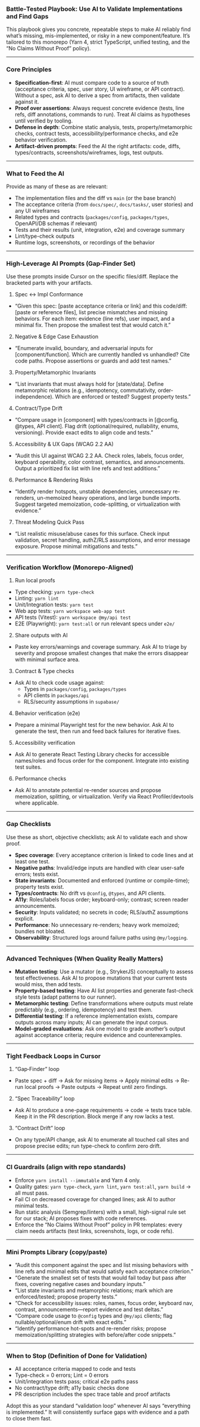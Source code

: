 ### Battle‑Tested Playbook: Use AI to Validate Implementations and Find Gaps

This playbook gives you concrete, repeatable steps to make AI reliably find what’s missing, mis-implemented, or risky in a new component/feature. It’s tailored to this monorepo (Yarn 4, strict TypeScript, unified testing, and the “No Claims Without Proof” policy).

---

### Core Principles

- **Specification-first**: AI must compare code to a source of truth (acceptance criteria, spec, user story, UI wireframe, or API contract). Without a spec, ask AI to derive a spec from artifacts, then validate against it.
- **Proof over assertions**: Always request concrete evidence (tests, line refs, diff annotations, commands to run). Treat AI claims as hypotheses until verified by tooling.
- **Defense in depth**: Combine static analysis, tests, property/metamorphic checks, contract tests, accessibility/performance checks, and e2e behavior verification.
- **Artifact-driven prompts**: Feed the AI the right artifacts: code, diffs, types/contracts, screenshots/wireframes, logs, test outputs.

---

### What to Feed the AI

Provide as many of these as are relevant:
- The implementation files and the diff vs `main` (or the base branch)
- The acceptance criteria (from `docs/spec/`, `docs/tasks/`, user stories) and any UI wireframes
- Related types and contracts (`packages/config`, `packages/types`, OpenAPI/DB schemas if relevant)
- Tests and their results (unit, integration, e2e) and coverage summary
- Lint/type-check outputs
- Runtime logs, screenshots, or recordings of the behavior

---

### High‑Leverage AI Prompts (Gap‑Finder Set)

Use these prompts inside Cursor on the specific files/diff. Replace the bracketed parts with your artifacts.

1) Spec ↔ Impl Conformance
- “Given this spec: [paste acceptance criteria or link]
  and this code/diff: [paste or reference files],
  list precise mismatches and missing behaviors. For each item: evidence (line refs), user impact, and a minimal fix. Then propose the smallest test that would catch it.”

2) Negative & Edge Case Exhaustion
- “Enumerate invalid, boundary, and adversarial inputs for [component/function]. Which are currently handled vs unhandled? Cite code paths. Propose assertions or guards and add test names.”

3) Property/Metamorphic Invariants
- “List invariants that must always hold for [state/data]. Define metamorphic relations (e.g., idempotency, commutativity, order-independence). Which are enforced or tested? Suggest property tests.”

4) Contract/Type Drift
- “Compare usage in [component] with types/contracts in [@config, @types, API client]. Flag drift (optional/required, nullability, enums, versioning). Provide exact edits to align code and tests.”

5) Accessibility & UX Gaps (WCAG 2.2 AA)
- “Audit this UI against WCAG 2.2 AA. Check roles, labels, focus order, keyboard operability, color contrast, semantics, and announcements. Output a prioritized fix list with line refs and test additions.”

6) Performance & Rendering Risks
- “Identify render hotspots, unstable dependencies, unnecessary re-renders, un-memoized heavy operations, and large bundle imports. Suggest targeted memoization, code-splitting, or virtualization with evidence.”

7) Threat Modeling Quick Pass
- “List realistic misuse/abuse cases for this surface. Check input validation, secret handling, authZ/RLS assumptions, and error message exposure. Propose minimal mitigations and tests.”

---

### Verification Workflow (Monorepo‑Aligned)

1) Run local proofs
- Type checking: `yarn type-check`
- Linting: `yarn lint`
- Unit/Integration tests: `yarn test`
- Web app tests: `yarn workspace web-app test`
- API tests (Vitest): `yarn workspace @my/api test`
- E2E (Playwright): `yarn test:all` or run relevant specs under `e2e/`

2) Share outputs with AI
- Paste key errors/warnings and coverage summary. Ask AI to triage by severity and propose smallest changes that make the errors disappear with minimal surface area.

3) Contract & Type checks
- Ask AI to check code usage against:
  - Types in `packages/config`, `packages/types`
  - API clients in `packages/api`
  - RLS/security assumptions in `supabase/`

4) Behavior verification (e2e)
- Prepare a minimal Playwright test for the new behavior. Ask AI to generate the test, then run and feed back failures for iterative fixes.

5) Accessibility verification
- Ask AI to generate React Testing Library checks for accessible names/roles and focus order for the component. Integrate into existing test suites.

6) Performance checks
- Ask AI to annotate potential re-render sources and propose memoization, splitting, or virtualization. Verify via React Profiler/devtools where applicable.

---

### Gap Checklists

Use these as short, objective checklists; ask AI to validate each and show proof.

- **Spec coverage**: Every acceptance criterion is linked to code lines and at least one test.
- **Negative paths**: Invalid/edge inputs are handled with clear user-safe errors; tests exist.
- **State invariants**: Documented and enforced (runtime or compile-time); property tests exist.
- **Types/contracts**: No drift vs `@config`, `@types`, and API clients.
- **A11y**: Roles/labels focus order; keyboard-only; contrast; screen reader announcements.
- **Security**: Inputs validated; no secrets in code; RLS/authZ assumptions explicit.
- **Performance**: No unnecessary re-renders; heavy work memoized; bundles not bloated.
- **Observability**: Structured logs around failure paths using `@my/logging`.

---

### Advanced Techniques (When Quality Really Matters)

- **Mutation testing**: Use a mutator (e.g., StrykerJS) conceptually to assess test effectiveness. Ask AI to propose mutations that your current tests would miss, then add tests.
- **Property-based testing**: Have AI list properties and generate fast-check style tests (adapt patterns to our runner).
- **Metamorphic testing**: Define transformations where outputs must relate predictably (e.g., ordering, idempotency) and test them.
- **Differential testing**: If a reference implementation exists, compare outputs across many inputs; AI can generate the input corpus.
- **Model-graded evaluations**: Ask one model to grade another’s output against acceptance criteria; require evidence and counterexamples.

---

### Tight Feedback Loops in Cursor

1) “Gap‑Finder” loop
- Paste spec + diff → Ask for missing items → Apply minimal edits → Re-run local proofs → Paste outputs → Repeat until zero findings.

2) “Spec Traceability” loop
- Ask AI to produce a one-page requirements → code → tests trace table. Keep it in the PR description. Block merge if any row lacks a test.

3) “Contract Drift” loop
- On any type/API change, ask AI to enumerate all touched call sites and propose precise edits; run type-check to confirm zero drift.

---

### CI Guardrails (align with repo standards)

- Enforce `yarn install --immutable` and Yarn 4 only.
- Quality gates: `yarn type-check`, `yarn lint`, `yarn test:all`, `yarn build` → all must pass.
- Fail CI on decreased coverage for changed lines; ask AI to author minimal tests.
- Run static analysis (Semgrep/linters) with a small, high-signal rule set for our stack; AI proposes fixes with code references.
- Enforce the “No Claims Without Proof” policy in PR templates: every claim needs artifacts (test links, screenshots, logs, or code refs).

---

### Mini Prompts Library (copy/paste)

- “Audit this component against the spec and list missing behaviors with line refs and minimal edits that would satisfy each acceptance criterion.”
- “Generate the smallest set of tests that would fail today but pass after fixes, covering negative cases and boundary inputs.”
- “List state invariants and metamorphic relations; mark which are enforced/tested; propose property tests.”
- “Check for accessibility issues: roles, names, focus order, keyboard nav, contrast, announcements—report evidence and test deltas.”
- “Compare code usage to `@config` types and `@my/api` clients; flag nullable/optional/enum drift with exact edits.”
- “Identify performance hot-spots and re-render risks; propose memoization/splitting strategies with before/after code snippets.”

---

### When to Stop (Definition of Done for Validation)

- All acceptance criteria mapped to code and tests
- Type-check = 0 errors; Lint = 0 errors
- Unit/integration tests pass; critical e2e paths pass
- No contract/type drift; a11y basic checks done
- PR description includes the spec trace table and proof artifacts

Adopt this as your standard “validation loop” whenever AI says “everything is implemented.” It will consistently surface gaps with evidence and a path to close them fast.


